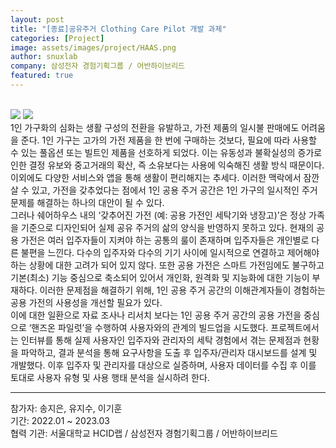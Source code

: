 ```yaml
---
layout: post
title: "[종료]공유주거 Clothing Care Pilot 개발 과제"
categories: [Project]
image: assets/images/project/HAAS.png
author: snuxlab
company: 삼성전자 경험기획그룹 / 어반하이브리드
featured: true
---
```


<p>
<br>
<img src="{{site.baseurl}}/assets/images/project/HAAS_workshop.png">
<img src="{{site.baseurl}}/assets/images/project/HAAS_app.png">
<br>
1인 가구화의 심화는 생활 구성의 전환을 유발하고, 가전 제품의 일시불 판매에도 어려움을 준다. 1인 가구는 고가의 가전 제품을 한 번에 구매하는 것보다, 필요에 따라 사용할 수 있는 풀옵션 또는 빌트인 제품을 선호하게 되었다. 이는 유동성과 불확실성의 증가로 인한 결정 유보와 중고거래의 확산, 즉 소유보다는 사용에 익숙해진 생활 방식 때문이다. 이외에도 다양한 서비스와 앱을 통해 생활이 편리해지는 추세다. 이러한 맥락에서 잠깐 살 수 있고, 가전을 갖추었다는 점에서 1인 공용 주거 공간은 1인 가구의 일시적인 주거 문제를 해결하는 하나의 대안이 될 수 있다.
<br>
그러나 쉐어하우스 내의 ‘갖추어진 가전 (예: 공용 가전인 세탁기와 냉장고)’은 정상 가족을 기준으로 디자인되어 실제 공유 주거의 삶의 양식을 반영하지 못하고 있다. 현재의 공용 가전은 여러 입주자들이 지켜야 하는 공통의 룰이 존재하며 입주자들은 개인별로 다른 불편을 느낀다. 다수의 입주자와 다수의 기기 사이에 일시적으로 연결하고 제어해야 하는 상황에 대한 고려가 되어 있지 않다. 또한 공용 가전은 스마트 가전임에도 불구하고 기본(최소) 기능 중심으로 축소되어 있어서 개인화, 원격화 및 지능화에 대한 기능이 부재하다. 이러한 문제점을 해결하기 위해, 1인 공용 주거 공간의 이해관계자들이 경험하는 공용 가전의 사용성을 개선할 필요가 있다.
<br>
이에 대한 일환으로 자료 조사나 리서치 보다는 1인 공용 주거 공간의 공용 가전을 중심으로 ‘핸즈온 파일럿’을 수행하여 사용자와의 관계의 빌드업을 시도했다. 프로젝트에서는 인터뷰를 통해 실제 사용자인 입주자와 관리자의 세탁 경험에서 겪는 문제점과 현황을 파악하고, 결과 분석을 통해 요구사항을 도출 후 입주자/관리자 대시보드를 설계 및 개발했다. 이후 입주자 및 관리자를 대상으로 실증하며, 사용자 데이터를 수집 후 이를 토대로 사용자 유형 및 사용 행태 분석을 실시하려 한다. 
</p>

<hr>
참가자: 송지은, 유지수, 이기훈 <br>
기간: 2022.01 ~ 2023.03 <br>
협력 기관: 서울대학교 HCID랩 / 삼성전자 경험기획그룹 / 어반하이브리드
